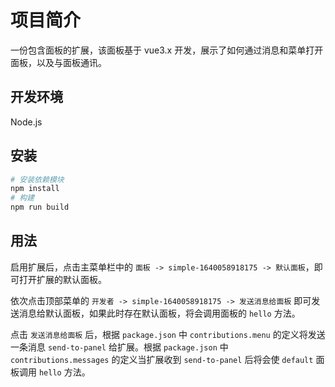 # 项目简介

一份包含面板的扩展，该面板基于 vue3.x 开发，展示了如何通过消息和菜单打开面板，以及与面板通讯。

## 开发环境

Node.js

## 安装

```bash
# 安装依赖模块
npm install
# 构建
npm run build
```

## 用法

启用扩展后，点击主菜单栏中的 `面板 -> simple-1640058918175 -> 默认面板`，即可打开扩展的默认面板。

依次点击顶部菜单的 `开发者 -> simple-1640058918175 -> 发送消息给面板` 即可发送消息给默认面板，如果此时存在默认面板，将会调用面板的 `hello` 方法。

点击 `发送消息给面板` 后，根据 `package.json` 中 `contributions.menu` 的定义将发送一条消息 `send-to-panel` 给扩展。根据 `package.json` 中 `contributions.messages` 的定义当扩展收到 `send-to-panel` 后将会使 `default` 面板调用 `hello` 方法。
